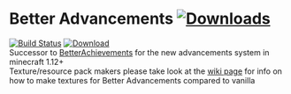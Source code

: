 # Better Advancements [![Downloads](http://cf.way2muchnoise.eu/short_272515_downloads.svg)](https://minecraft.curseforge.com/projects/272515)  
[![Build Status](https://travis-ci.org/way2muchnoise/BetterAdvancements.svg?branch=master)](https://travis-ci.org/way2muchnoise/BetterAdvancements) [ ![Download](https://api.bintray.com/packages/way2muchnoise/dev/BetterAdvancements/images/download.svg) ](https://bintray.com/way2muchnoise/dev/BetterAdvancements/_latestVersion)  
Successor to [BetterAchievements](https://github.com/way2muchnoise/BetterAchievements) for the new advancements system in minecraft 1.12+  
Texture/resource pack makers please take look at the [wiki page](https://github.com/way2muchnoise/BetterAdvancements/wiki/Creating-texture-sheets-for-Better-Advancements) for info on how to make textures for Better Advancements compared to vanilla